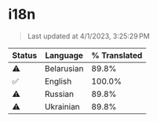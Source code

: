# i18n

> Last updated at 4/1/2023, 3:25:29 PM

| Status | Language | % Translated |
| --- | --- | --- |
| ⚠️ | Belarusian | 89.8% |
| ✅ | English | 100.0% |
| ⚠️ | Russian | 89.8% |
| ⚠️ | Ukrainian | 89.8% |